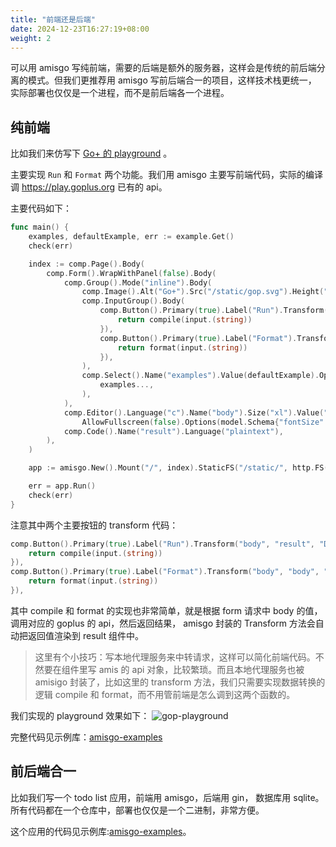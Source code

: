 ```yaml
---
title: "前端还是后端"
date: 2024-12-23T16:27:19+08:00
weight: 2
---
```


可以用 amisgo 写纯前端，需要的后端是额外的服务器，这样会是传统的前后端分离的模式。但我们更推荐用 amisgo 写前后端合一的项目，这样技术栈更统一， 实际部署也仅仅是一个进程，而不是前后端各一个进程。

## 纯前端

比如我们来仿写下 [Go+ 的 playground](https://play.goplus.org) 。

主要实现 `Run` 和 `Format` 两个功能。我们用 amisgo 主要写前端代码，实际的编译调 https://play.goplus.org 已有的 api。

主要代码如下：

```go
func main() {
	examples, defaultExample, err := example.Get()
	check(err)

	index := comp.Page().Body(
		comp.Form().WrapWithPanel(false).Body(
			comp.Group().Mode("inline").Body(
				comp.Image().Alt("Go+").Src("/static/gop.svg").Height("20px").InnerClassName("border-none"),
				comp.InputGroup().Body(
					comp.Button().Primary(true).Label("Run").Transform("body", "result", "Done", func(input any) (any, error) {
						return compile(input.(string))
					}),
					comp.Button().Primary(true).Label("Format").Transform("body", "body", "Done", func(input any) (any, error) {
						return format(input.(string))
					}),
				),
				comp.Select().Name("examples").Value(defaultExample).Options(
					examples...,
				),
			),
			comp.Editor().Language("c").Name("body").Size("xl").Value("${examples}").
				AllowFullscreen(false).Options(model.Schema{"fontSize": 15}),
			comp.Code().Name("result").Language("plaintext"),
		),
	)

	app := amisgo.New().Mount("/", index).StaticFS("/static/", http.FS(static.FS))

	err = app.Run()
	check(err)
}

```

注意其中两个主要按钮的 transform 代码：

```go
comp.Button().Primary(true).Label("Run").Transform("body", "result", "Done", func(input any) (any, error) {
    return compile(input.(string))
}),
comp.Button().Primary(true).Label("Format").Transform("body", "body", "Done", func(input any) (any, error) {
    return format(input.(string))
}),
```

其中 compile 和 format 的实现也非常简单，就是根据 form 请求中 body 的值，调用对应的 goplus 的 api，然后返回结果， amisgo 封装的 Transform 方法会自动把返回值渲染到 result 组件中。

> 这里有个小技巧：写本地代理服务来中转请求，这样可以简化前端代码。不然要在组件里写 amis 的 api 对象，比较繁琐。而且本地代理服务也被 amisigo 封装了，比如这里的 transform 方法，我们只需要实现数据转换的逻辑 compile 和 format，而不用管前端是怎么调到这两个函数的。

我们实现的 playground 效果如下：
![gop-playground](/gop-play.png)

完整代码见示例库：[amisgo-examples](https://github.com/zrcoder/amisgo-examples)

## 前后端合一

比如我们写一个 todo list 应用，前端用 amisgo，后端用 gin， 数据库用 sqlite。所有代码都在一个仓库中，部署也仅仅是一个二进制，非常方便。

这个应用的代码见示例库:[amisgo-examples](https://github.com/zrcoder/amisgo-examples)。
